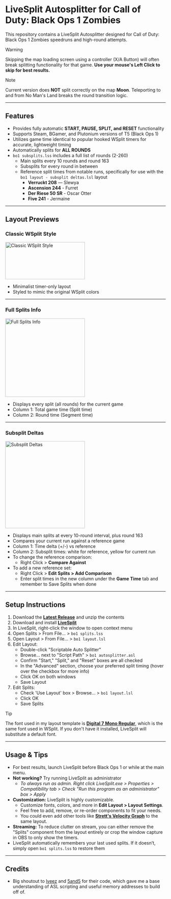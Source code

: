 # LiveSplit Autosplitter for Call of Duty: Black Ops 1 Zombies

This repository contains a LiveSplit Autosplitter designed for Call of Duty: Black Ops 1 Zombies speedruns and high-round attempts.

> [!WARNING]  
> Skipping the map loading screen using a controller (X/A Button) will often break splitting functionality for that game. **Use your mouse's Left Click to skip for best results.**

> [!NOTE]  
> Current version does **NOT** split correctly on the map **Moon**. Teleporting to and from No Man's Land breaks the round transition logic.

---

## Features
- Provides fully automatic **START, PAUSE, SPLIT, and RESET** functionality
- Supports Steam, BGamer, and Plutonium versions of T5 (Black Ops 1)
- Utilizes game time identical to popular hooked WSplit timers for accurate, lightweight timing
- Automatically splits for **ALL ROUNDS**
- `bo1 subsplits.lss` includes a full list of rounds (2-260)
   - Main splits every 10 rounds and round 163
   - Subsplits for every round in between
   - Reference split times from notable runs, specifically for use with the `bo1 layout - subsplit deltas.lsl` layout
      - **Verruckt 208** — Slewya
      - **Ascension 244** - Furret
      - **Der Riese 50 SR** - Oscar Otter
      - **Five 241** - Jermaine

---

## Layout Previews

### Classic WSplit Style

<img width="250" height="117" alt="Classic WSplit Style" src="https://github.com/user-attachments/assets/cdeb8d6f-f1cd-48e2-ae5e-99fe11add9e4" />

- Minimalist timer-only layout
- Styled to mimic the original WSplit colors

---

### Full Splits Info

<img width="250" height="247" alt="Full Splits Info" src="https://github.com/user-attachments/assets/1ca65df0-5f05-4f0f-a333-699dd0affa8e" />

- Displays every split (all rounds) for the current game
- Column 1: Total game time (Split time)
- Column 2: Round time (Segment time)

---

### Subsplit Deltas

<img width="250" height="274" alt="Subsplit Deltas" src="https://github.com/user-attachments/assets/3f061fd0-d362-4317-b7b7-cf527774aef3" />

- Displays main splits at every 10-round interval, plus round 163
- Compares your current run against a reference game
- Column 1: Time delta (+/-) vs reference
- Column 2: Subsplit times: white for reference, yellow for current run
- To change the reference comparison:
  - Right Click > **Compare Against**
- To add a new reference set:
  - Right Click > **Edit Splits > Add Comparison**
  - Enter split times in the new column under the **Game Time** tab and remember to Save Splits when done

---

## Setup Instructions
1. Download the **[Latest Release](https://github.com/mrpotatosanta/bo1-zombies-autosplitter/releases/latest)** and unzip the contents
2. Download and install **[LiveSplit](https://livesplit.org/)**
3. In LiveSplit, right-click the window to open context menu
4. Open Splits > From File... > `bo1 splits.lss`
5. Open Layout > From File... > `bo1 layout.lsl`
6. Edit Layout:
   - Double-click "Scriptable Auto Splitter"
   - Browse... next to "Script Path" > `bo1 autosplitter.asl`
   - Confirm "Start," "Split," and "Reset" boxes are all checked
   - In the "Advanced" section, choose your preferred split timing (hover over the checkbox for more info)
   - Click OK on both windows
   - Save Layout
7. Edit Splits:
   - Check 'Use Layout' box > Browse... > `bo1 layout.lsl`
   - Click OK
   - Save Splits

> [!TIP]
> The font used in my layout template is **[Digital 7 Mono Regular](https://www.dafont.com/digital-7.font)**, which is the same font used in WSplit. If you don't have it installed, LiveSplit will substitute a default font.

---

## Usage & Tips
- For best results, launch LiveSplit before Black Ops 1 or while at the main menu.
- **Not working?** Try running LiveSplit as administrator
  - *To always run as admin. Right click LiveSplit.exe > Properties > Compatibility tab > Check "Run this program as an administrator" box > Apply*
- **Customization:** LiveSplit is highly customizable.
    - Customize fonts, colors, and more in **Edit Layout > Layout Settings**.
    - Feel free to add, remove, or re-order components to fit your needs.
    - You could even add other tools like **[Strett's Velocity Graph](https://github.com/strett/LiveSplit-Velocity-Graph-For-BO1-BO2-WAW-MW2)** to the same layout.
- **Streaming:** To reduce clutter on stream, you can either remove the "Splits" component from the layout entirely or crop the window capture in OBS to only show the timers.
- LiveSplit automatically remembers your last used splits. If it doesn’t, simply open `bo1 splits.lss` to restore them

---

## Credits
- Big shoutout to [lveez](https://github.com/lveez/bo1-timers) and [5and5](https://github.com/5and5/LiveSplitAutoSplitterForBlackOpsZombies) for their code, which gave me a base understanding of ASL scripting and useful memory addresses to build off of.
